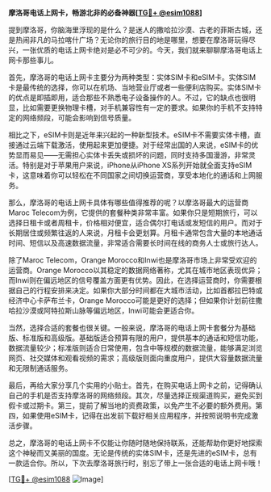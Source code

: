 **摩洛哥电话上网卡，畅游北非的必备神器[[TG💪+ @esim1088](https://t.me/s/esim1088)]**

提到摩洛哥，你脑海里浮现的是什么？是迷人的撒哈拉沙漠、古老的菲斯古城，还是热闹非凡的马拉喀什广场？无论你的旅行目的地是哪里，想要在摩洛哥玩得尽兴，一张优质的电话上网卡绝对是必不可少的。今天，我们就来聊聊摩洛哥电话上网卡那些事儿。

首先，摩洛哥的电话上网卡主要分为两种类型：实体SIM卡和eSIM卡。实体SIM卡是最传统的选择，你可以在机场、当地营业厅或者一些便利店购买。实体SIM卡的优点是即插即用，适合那些不熟悉电子设备操作的人。不过，它的缺点也很明显，比如需要更换物理卡槽，对手机兼容性有一定的要求。如果你的手机不支持特定的网络频段，可能会影响到信号质量。

相比之下，eSIM卡则是近年来兴起的一种新型技术。eSIM卡不需要实体卡槽，直接通过云端下载激活，使用起来更加便捷。对于经常出国的人来说，eSIM卡的优势显而易见——无需担心实体卡丢失或损坏的问题，同时支持多国漫游，非常灵活。特别是对于苹果用户来说，iPhone从iPhone XS系列开始就全面支持eSIM卡，这意味着你可以轻松在不同国家之间切换运营商，享受本地化的通话和上网服务。

那么，摩洛哥的电话上网卡具体有哪些值得推荐的呢？以摩洛哥最大的运营商Maroc Telecom为例，它提供的套餐种类非常丰富。如果你只是短期旅行，可以选择日租卡或者周租卡，价格相对便宜，适合偶尔打电话或发短信的用户。而对于长期居住或频繁往返的人来说，月租卡会更划算。月租卡通常包含大量的本地通话时间、短信以及高速数据流量，非常适合需要长时间在线的商务人士或旅行达人。

除了Maroc Telecom，Orange Morocco和Inwi也是摩洛哥市场上非常受欢迎的运营商。Orange Morocco以其稳定的数据网络著称，尤其在城市地区表现优异；而Inwi则在偏远地区的信号覆盖方面更有优势。因此，在选择运营商时，你需要根据自己的行程安排来决定。如果你大部分时间都在大城市活动，比如首都拉巴特或经济中心卡萨布兰卡，Orange Morocco可能是更好的选择；但如果你计划前往撒哈拉沙漠或阿特拉斯山脉等偏远地区，Inwi可能会更适合你。

当然，选择合适的套餐也很关键。一般来说，摩洛哥的电话上网卡套餐分为基础版、标准版和高级版。基础版适合预算有限的用户，提供基本的通话和短信功能，数据流量较少；标准版则适合日常使用，包含中等规模的数据流量，能够满足浏览网页、社交媒体和观看视频的需求；高级版则面向重度用户，提供大容量数据流量和无限制通话服务。

最后，再给大家分享几个实用的小贴士。首先，在购买电话上网卡之前，记得确认自己的手机是否支持摩洛哥的网络频段。其次，尽量选择正规渠道购买，避免买到假卡或过期卡。第三，提前了解当地的资费政策，以免产生不必要的额外费用。第四，如果使用eSIM卡，记得在出发前下载好相关应用程序，并按照说明书完成激活步骤。

总之，摩洛哥的电话上网卡不仅能让你随时随地保持联系，还能帮助你更好地探索这个神秘而又美丽的国度。无论是传统的实体SIM卡，还是先进的eSIM卡，总有一款适合你。所以，下次去摩洛哥旅行时，别忘了带上一张合适的电话上网卡哦！

[[TG💪+ @esim1088](https://t.me/s/esim1088) ![Image](https://i.postimg.cc/4NQfJmqS/Snipaste-2025-05-13-00-14-12.png)]